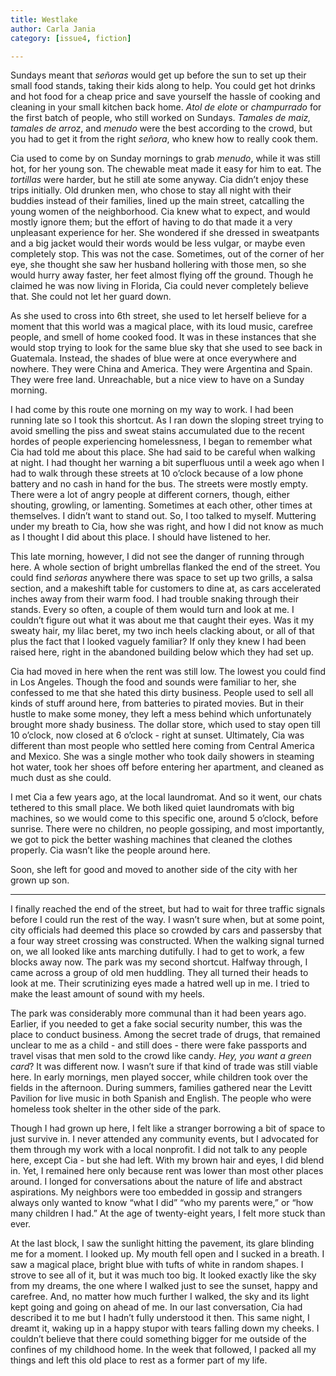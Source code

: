 ```yaml
---
title: Westlake
author: Carla Jania
category: [issue4, fiction]

---
```


Sundays meant that _señoras_ would get up before the sun to set up their small food stands, taking their kids along to help. You could get hot drinks and hot food for a cheap price and save yourself the hassle of cooking and cleaning in your small kitchen back home. _Atol de elote_ or _champurrado_ for the first batch of people, who still worked on Sundays. _Tamales de maiz, tamales de arroz_, and _menudo_ were the best according to the crowd, but you had to get it from the right _señora_, who knew how to really cook them.

Cia used to come by on Sunday mornings to grab _menudo_, while it was still hot, for her young son. The chewable meat made it easy for him to eat. The _tortillas_ were harder, but he still ate some anyway. Cia didn’t enjoy these trips initially. Old drunken men, who chose to stay all night with their buddies instead of their families, lined up the main street, catcalling the young women of the neighborhood. Cia knew what to expect, and would mostly ignore them; but the effort of having to do that made it a very unpleasant experience for her. She wondered if she dressed in sweatpants and a big jacket would their words would be less vulgar, or maybe even completely stop. This was not the case. Sometimes, out of the corner of her eye, she thought she saw her husband hollering with those men, so she would hurry away faster, her feet almost flying off the ground. Though he claimed he was now living in Florida, Cia could never completely believe that. She could not let her guard down.

As she used to cross into 6th street, she used to let herself believe for a moment that this world was a magical place, with its loud music, carefree people, and smell of home cooked food. It was in these instances that she would stop trying to look for the same blue sky that she used to see back in Guatemala. Instead, the shades of blue were at once everywhere and nowhere. They were China and America. They were Argentina and Spain. They were free land. Unreachable, but a nice view to have on a Sunday morning.

I had come by this route one morning on my way to work. I had been running late so I took this shortcut. As I ran down the sloping street trying to avoid smelling the piss and sweat stains accumulated due to the recent hordes of people experiencing homelessness, I began to remember what Cia had told me about this place. She had said to be careful when walking at night. I had thought her warning a bit superfluous until a week ago when I had to walk through these streets at 10 o’clock because of a low phone battery and no cash in hand for the bus. The streets were mostly empty. There were a lot of angry people at different corners, though, either shouting, growling, or lamenting. Sometimes at each other, other times at themselves. I didn’t want to stand out. So, I too talked to myself. Muttering under my breath to Cia, how she was right, and how I did not know as much as I thought I did about this place. I should have listened to her.

This late morning, however, I did not see the danger of running through here. A whole section of bright umbrellas flanked the end of the street. You could find _señoras_ anywhere there was space to set up two grills, a salsa section, and a makeshift table for customers to dine at, as cars accelerated inches away from their warm food. I had trouble snaking through their stands. Every so often, a couple of them would turn and look at me. I couldn’t figure out what it was about me that caught their eyes. Was it my sweaty hair, my lilac beret, my two inch heels clacking about, or all of that plus the fact that I looked vaguely familiar? If only they knew I had been raised here, right in the abandoned building below which they had set up.

Cia had moved in here when the rent was still low. The lowest you could find in Los Angeles. Though the food and sounds were familiar to her, she confessed to me that she hated this dirty business. People used to sell all kinds of stuff around here, from batteries to pirated movies. But in their hustle to make some money, they left a mess behind which unfortunately brought more shady business. The dollar store, which used to stay open till 10 o’clock, now closed at 6 o’clock - right at sunset. Ultimately, Cia was different than most people who settled here coming from Central America and Mexico. She was a single mother who took daily showers in steaming hot water, took her shoes off before entering her apartment, and cleaned as much dust as she could.

I met Cia a few years ago, at the local laundromat. And so it went, our chats tethered to this small place. We both liked quiet laundromats with big machines, so we would come to this specific one, around 5 o’clock, before sunrise. There were no children, no people gossiping, and most importantly, we got to pick the better washing machines that cleaned the clothes properly. Cia wasn’t like the people around here. 

Soon, she left for good and moved to another side of the city with her grown up son.

* * *

I finally reached the end of the street, but had to wait for three traffic signals before I could run the rest of the way. I wasn’t sure when, but at some point, city officials had deemed this place so crowded by cars and passersby that a four way street crossing was constructed. When the walking signal turned on, we all looked like ants marching dutifully. I had to get to work, a few blocks away now. The park was my second shortcut. Halfway through, I came across a group of old men huddling. They all turned their heads to look at me. Their scrutinizing eyes made a hatred well up in me. I tried to make the least amount of sound with my heels.

The park was considerably more communal than it had been years ago. Earlier, if you needed to get a fake social security number, this was the place to conduct business. Among the secret trade of drugs, that remained unclear to me as a child - and still does - there were fake passports and travel visas that men sold to the crowd like candy. _Hey, you want a green card_? It was different now. I wasn’t sure if that kind of trade was still viable here. In early mornings, men played soccer, while children took over the fields in the afternoon. During summers, families gathered near the Levitt Pavilion for live music in both Spanish and English. The people who were homeless took shelter in the other side of the park.

Though I had grown up here, I felt like a stranger borrowing a bit of space to just survive in. I never attended any community events, but I advocated for them through my work with a local nonprofit. I did not talk to any people here, except Cia - but she had left. With my brown hair and eyes, I did blend in. Yet, I remained here only because rent was lower than most other places around. I longed for conversations about the nature of life and abstract aspirations. My neighbors were too embedded in gossip and strangers always only wanted to know “what I did” “who my parents were,” or “how many children I had.” At the age of twenty-eight years, I felt more stuck than ever.

At the last block, I saw the sunlight hitting the pavement, its glare blinding me for a moment. I looked up. My mouth fell open and I sucked in a breath. I saw a magical place, bright blue with tufts of white in random shapes. I strove to see all of it, but it was much too big. It looked exactly like the sky from my dreams, the one where I walked just to see the sunset, happy and carefree. And, no matter how much further I walked, the sky and its light kept going and going on ahead of me. In our last conversation, Cia had described it to me but I hadn’t fully understood it then. This same night, I dreamt it, waking up in a happy stupor with tears falling down my cheeks. I couldn’t believe that there could something bigger for me outside of the confines of my childhood home. In the week that followed, I packed all my things and left this old place to rest as a former part of my life.



